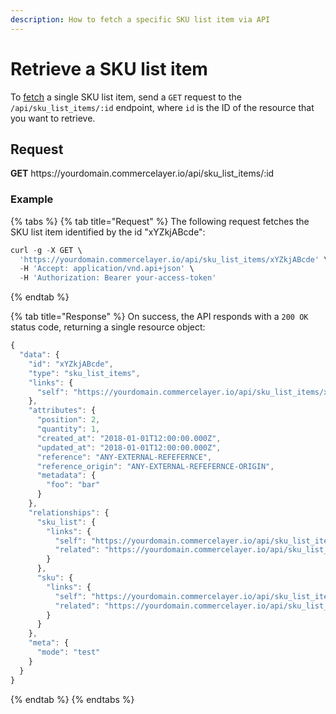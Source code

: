 ```yaml
---
description: How to fetch a specific SKU list item via API
---
```


# Retrieve a SKU list item

To <a href="https://docs.commercelayer.io/developers/fetching-resources" target="_blank">fetch</a> a single SKU list item, send a `GET` request to the `/api/sku_list_items/:id` endpoint, where `id` is the ID of the resource that you want to retrieve.

## Request

**GET** https://<i></i>yourdomain.commercelayer.io/api/sku_list_items/:id

### **Example**

{% tabs %}
{% tab title="Request" %}
The following request fetches the SKU list item identified by the id "xYZkjABcde":

```javascript
curl -g -X GET \
  'https://yourdomain.commercelayer.io/api/sku_list_items/xYZkjABcde' \
  -H 'Accept: application/vnd.api+json' \
  -H 'Authorization: Bearer your-access-token'
```
{% endtab %}

{% tab title="Response" %}
On success, the API responds with a `200 OK` status code, returning a single resource object:

```javascript
{
  "data": {
    "id": "xYZkjABcde",
    "type": "sku_list_items",
    "links": {
      "self": "https://yourdomain.commercelayer.io/api/sku_list_items/xYZkjABcde"
    },
    "attributes": {
      "position": 2,
      "quantity": 1,
      "created_at": "2018-01-01T12:00:00.000Z",
      "updated_at": "2018-01-01T12:00:00.000Z",
      "reference": "ANY-EXTERNAL-REFEFERNCE",
      "reference_origin": "ANY-EXTERNAL-REFEFERNCE-ORIGIN",
      "metadata": {
        "foo": "bar"
      }
    },
    "relationships": {
      "sku_list": {
        "links": {
          "self": "https://yourdomain.commercelayer.io/api/sku_list_items/xYZkjABcde/relationships/sku_list",
          "related": "https://yourdomain.commercelayer.io/api/sku_list_items/xYZkjABcde/sku_list"
        }
      },
      "sku": {
        "links": {
          "self": "https://yourdomain.commercelayer.io/api/sku_list_items/xYZkjABcde/relationships/sku",
          "related": "https://yourdomain.commercelayer.io/api/sku_list_items/xYZkjABcde/sku"
        }
      }
    },
    "meta": {
      "mode": "test"
    }
  }
}
```
{% endtab %}
{% endtabs %}

